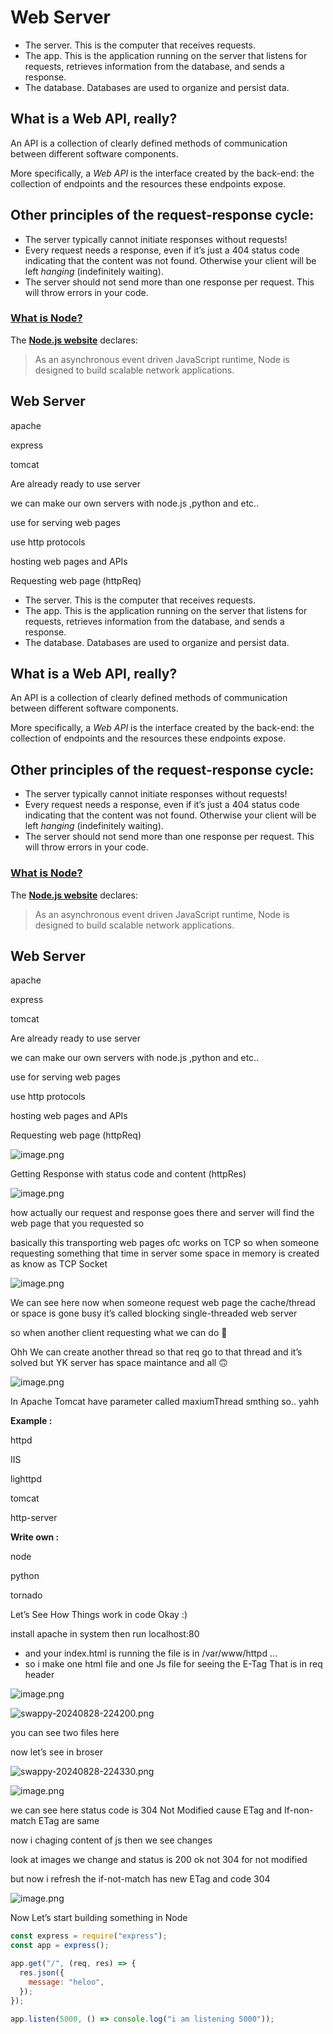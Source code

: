 # Web Server

- The server. This is the computer that receives requests.
- The app. This is the application running on the server that listens for requests, retrieves information from the database, and sends a response.
- The database. Databases are used to organize and persist data.

## **What is a Web API, really?**

An API is a collection of clearly defined methods of communication between different software components.

More specifically, a *Web API* is the interface created by the back-end: the collection of endpoints and the resources these endpoints expose.

## **Other principles of the request-response cycle:**

- The server typically cannot initiate responses without requests!
- Every request needs a response, even if it’s just a 404 status code indicating that the content was not found. Otherwise your client will be left *hanging* (indefinitely waiting).
- The server should not send more than one response per request. This will throw errors in your code.

### [**What is Node?**](https://www.theodinproject.com/lessons/nodejs-introduction-what-is-nodejs#what-is-node)

The [**Node.js website**](https://nodejs.org/en/about/) declares:

> As an asynchronous event driven JavaScript runtime, Node is designed to build scalable network applications.

## Web Server

apache

express

tomcat

Are already ready to use server

we can make our own servers with node.js ,python and etc..

use for serving web pages

use http protocols

hosting web pages and APIs

Requesting web page (httpReq)

- The server. This is the computer that receives requests.
- The app. This is the application running on the server that listens for requests, retrieves information from the database, and sends a response.
- The database. Databases are used to organize and persist data.

## **What is a Web API, really?**

An API is a collection of clearly defined methods of communication between different software components.

More specifically, a *Web API* is the interface created by the back-end: the collection of endpoints and the resources these endpoints expose.

## **Other principles of the request-response cycle:**

- The server typically cannot initiate responses without requests!
- Every request needs a response, even if it’s just a 404 status code indicating that the content was not found. Otherwise your client will be left *hanging* (indefinitely waiting).
- The server should not send more than one response per request. This will throw errors in your code.

### [**What is Node?**](https://www.theodinproject.com/lessons/nodejs-introduction-what-is-nodejs#what-is-node)

The [**Node.js website**](https://nodejs.org/en/about/) declares:

> As an asynchronous event driven JavaScript runtime, Node is designed to build scalable network applications.

## Web Server

apache

express

tomcat

Are already ready to use server

we can make our own servers with node.js ,python and etc..

use for serving web pages

use http protocols

hosting web pages and APIs

Requesting web page (httpReq)

![image.png](./images/image.png)

Getting Response with status code and content (httpRes)

![image.png](<./images/image%20(1).png>)

how actually our request and response goes there and server will find the web page that you requested so

basically this transporting web pages ofc works on TCP so when someone requesting something that time in server some space in memory is created as know as TCP Socket

![image.png](<./images/image%20(2).png>)

We can see here now when someone request web page the cache/thread or space is gone busy it’s called blocking single-threaded web server

so when another client requesting what we can do 🤔

Ohh We can create another thread so that req go to that thread and it’s solved but YK server has space maintance and all 🙃

![image.png](<./images/image%20(3).png>)

In Apache Tomcat have parameter called maxiumThread smthing so.. yahh

**Example :**

httpd

IIS

lighttpd

tomcat

http-server

**Write own :**

node

python

tornado

Let’s See How Things work in code Okay :)

install apache in system then run localhost:80

- and your index.html is running the file is in /var/www/httpd …
- so i make one html file and one Js file for seeing the E-Tag That is in req header

![image.png](<./images/image%20(4).png>)

![swappy-20240828-224200.png](./images/swappy-20240828-224200.png)

you can see two files here

now let’s see in broser

![swappy-20240828-224330.png](./images/swappy-20240828-224330.png)

![image.png](<./images/image%20(5).png>)

we can see here status code is 304 Not Modified cause ETag and If-non-match ETag are same

now i chaging content of js then we see changes

look at images we change and status is 200 ok not 304 for not modified

but now i refresh the if-not-match has new ETag and code 304

![image.png](<./images/image%20(6).png>)

Now Let’s start building something in Node

```jsx
const express = require("express");
const app = express();

app.get("/", (req, res) => {
  res.json({
    message: "heloo",
  });
});

app.listen(5000, () => console.log("i am listening 5000"));
```
